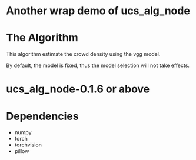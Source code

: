 # Another wrap demo of ucs_alg_node

# The Algorithm
This algorithm estimate the crowd density using the vgg model.

By default, the model is fixed, thus the model selection will not take effects.

# ucs_alg_node-0.1.6 or above
# Dependencies
- numpy
- torch
- torchvision
- pillow
